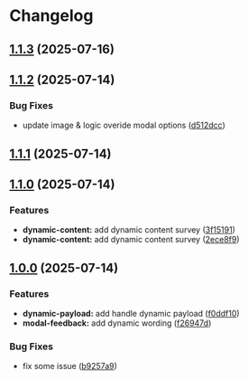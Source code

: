 # Changelog

## [1.1.3](https://github.com/prometix88/prometix/compare/v1.1.2...v1.1.3) (2025-07-16)

## [1.1.2](https://github.com/prometix88/prometix/compare/v1.1.1...v1.1.2) (2025-07-14)

### Bug Fixes

* update image & logic overide modal options ([d512dcc](https://github.com/prometix88/prometix/commit/d512dcc2af106df36f1d4afa2d1fdd469def23e9))

## [1.1.1](https://github.com/prometix88/prometix/compare/v1.1.0...v1.1.1) (2025-07-14)

## [1.1.0](https://github.com/solehudin5699/prometix/compare/v1.0.0...v1.1.0) (2025-07-14)

### Features

* **dynamic-content:** add dynamic content survey ([3f15191](https://github.com/solehudin5699/prometix/commit/3f15191d83307fe4242e0f0d250fdd98e1a4295f))
* **dynamic-content:** add dynamic content survey ([2ece8f9](https://github.com/solehudin5699/prometix/commit/2ece8f98c812a09f79f838f37ecbdb76f6ddf43e))

## [1.0.0](https://github.com/solehudin5699/prometix/compare/v0.1.2...v1.0.0) (2025-07-14)

### Features

* **dynamic-payload:** add handle dynamic payload ([f0ddf10](https://github.com/solehudin5699/prometix/commit/f0ddf10593a9084c1e2b77a3d07c3028fe5b5758))
* **modal-feedback:** add dynamic wording ([f26947d](https://github.com/solehudin5699/prometix/commit/f26947d82ce0ad3bd430c62f860f0c20b2ea883b))

### Bug Fixes

* fix some issue ([b9257a9](https://github.com/solehudin5699/prometix/commit/b9257a99aed2d9fa34e744abee69494db43d69a8))
